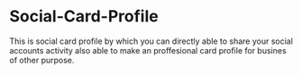 # Social-Card-Profile
This is social card profile by which you can directly able to share your social accounts activity also able to make an proffesional card profile for busines of other purpose.
